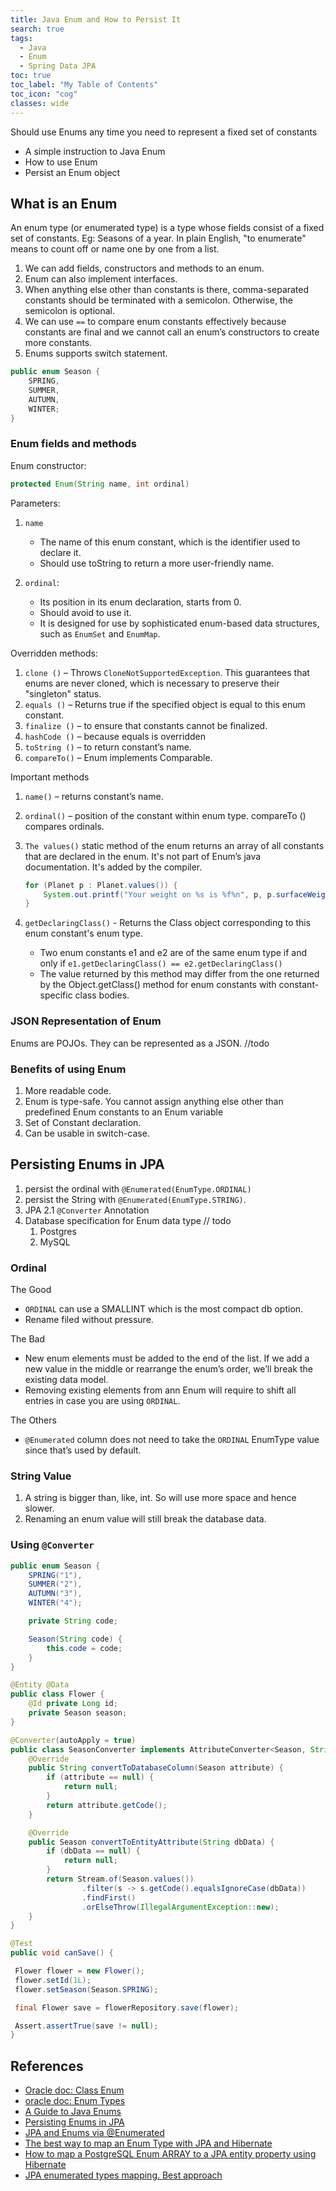 ```yaml
---
title: Java Enum and How to Persist It
search: true
tags: 
  - Java
  - Enum
  - Spring Data JPA
toc: true
toc_label: "My Table of Contents"
toc_icon: "cog"
classes: wide
---
```


Should use Enums any time you need to represent a fixed set of constants

- A simple instruction to Java Enum
- How to use Enum
- Persist an Enum object

## What is an Enum

An enum type (or enumerated type) is a type whose fields consist of a fixed set of constants. Eg: Seasons of a year. In plain English, "to enumerate" means to count off or name one by one from a list.

1. We can add fields, constructors and methods to an enum.
2. Enum can also implement interfaces.
3. When anything else other than constants is there, comma-separated constants should be terminated with a semicolon. Otherwise, the semicolon is optional.
4. We can use `==` to compare enum constants effectively because constants are final and we cannot call an enum’s constructors to create more constants.
5. Enums supports switch statement.

```java
public enum Season {
    SPRING,
    SUMMER,
    AUTUMN,
    WINTER;
}
```

### Enum fields and methods

Enum constructor:

```java
protected Enum(String name, int ordinal)
```

Parameters:

1. `name`
    - The name of this enum constant, which is the identifier used to declare it.
    - Should use toString to return a more user-friendly name.

2. `ordinal`:
    - Its position in its enum declaration, starts from 0.
    - Should avoid to use it.
    - It is designed for use by sophisticated enum-based data structures, such as `EnumSet` and `EnumMap`.

Overridden methods:

1. `clone ()` – Throws `CloneNotSupportedException`. This guarantees that enums are never cloned, which is necessary to preserve their "singleton" status.
2. `equals ()` – Returns true if the specified object is equal to this enum constant.
3. `finalize ()` – to ensure that constants cannot be finalized.
4. `hashCode ()` – because equals is overridden
5. `toString ()` – to return constant’s name.
6. `compareTo()` – Enum implements Comparable.

Important methods

1. `name()` – returns constant’s name.

2. `ordinal()` – position of the constant within enum type. compareTo () compares ordinals.

3. `The values()` static method of the enum returns an array of all constants that are declared in the enum. It's not part of Enum’s java documentation. It's added by the compiler.

    ```java
    for (Planet p : Planet.values()) {
        System.out.printf("Your weight on %s is %f%n", p, p.surfaceWeight(mass));
    }
    ```

4. `getDeclaringClass()` - Returns the Class object corresponding to this enum constant's enum type.
    - Two enum constants e1 and e2 are of the same enum type if and only if `e1.getDeclaringClass() == e2.getDeclaringClass()`
    - The value returned by this method may differ from the one returned by the Object.getClass() method for enum constants with constant-specific class bodies.

### JSON Representation of Enum

Enums are POJOs. They can be represented as a JSON.
//todo

### Benefits of using Enum

1. More readable code.
2. Enum is type-safe. You cannot assign anything else other than predefined Enum constants to an Enum variable
3. Set of Constant declaration.
4. Can be usable in switch-case.

## Persisting Enums in JPA

1. persist the ordinal with `@Enumerated(EnumType.ORDINAL)`
2. persist the String with `@Enumerated(EnumType.STRING)`.
3. JPA 2.1 `@Converter` Annotation
4. Database specification for Enum data type // todo
    1. Postgres
    2. MySQL

### Ordinal

The Good

- `ORDINAL`  can use a SMALLINT which is the most compact db option.
- Rename filed without pressure.

The Bad

- New enum elements must be added to the end of the list. If we add a new value in the middle or rearrange the enum’s order, we’ll break the existing data model.
- Removing existing elements from ann Enum will require to shift all entries in case you are using `ORDINAL`.

The Others

- `@Enumerated` column does not need to take the `ORDINAL` EnumType value since that’s used by default.

### String Value

1. A string is bigger than, like, int. So will use more space and hence slower.
2. Renaming an enum value will still break the database data.

### Using `@Converter`

```java
public enum Season {
    SPRING("1"),
    SUMMER("2"),
    AUTUMN("3"),
    WINTER("4");

    private String code;

    Season(String code) {
        this.code = code;
    }
}
```

```java
@Entity @Data
public class Flower {
    @Id private Long id;
    private Season season;
}
```

```java
@Converter(autoApply = true)
public class SeasonConverter implements AttributeConverter<Season, String> {
    @Override
    public String convertToDatabaseColumn(Season attribute) {
        if (attribute == null) {
            return null;
        }
        return attribute.getCode();
    }

    @Override
    public Season convertToEntityAttribute(String dbData) {
        if (dbData == null) {
            return null;
        }
        return Stream.of(Season.values())
                .filter(s -> s.getCode().equalsIgnoreCase(dbData))
                .findFirst()
                .orElseThrow(IllegalArgumentException::new);
    }
}
```

```java
@Test
public void canSave() {

 Flower flower = new Flower();
 flower.setId(1L);
 flower.setSeason(Season.SPRING);

 final Flower save = flowerRepository.save(flower);

 Assert.assertTrue(save != null);
}
```

## References

- [Oracle doc: Class Enum](https://docs.oracle.com/javase/6/docs/api/java/lang/Enum.html)
- [oracle doc: Enum Types](https://docs.oracle.com/javase/tutorial/java/javaOO/enum.html)
- [A Guide to Java Enums](https://www.baeldung.com/a-guide-to-java-enums)
- [Persisting Enums in JPA](https://www.baeldung.com/jpa-persisting-enums-in-jpa)
- [JPA and Enums via @Enumerated](https://tomee.apache.org/examples-trunk/jpa-enumerated/)
- [The best way to map an Enum Type with JPA and Hibernate](https://vladmihalcea.com/the-best-way-to-map-an-enum-type-with-jpa-and-hibernate/)
- [How to map a PostgreSQL Enum ARRAY to a JPA entity property using Hibernate](https://vladmihalcea.com/map-postgresql-enum-array-jpa-entity-property-hibernate/)
- [JPA enumerated types mapping. Best approach](https://stackoverflow.com/questions/16140282/jpa-enumerated-types-mapping-best-approach)
